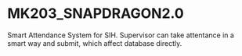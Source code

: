 # MK203_SNAPDRAGON2.0
Smart Attendance System for SIH. 
Supervisor can take attentance in a smart way and submit, which affect database directly.
